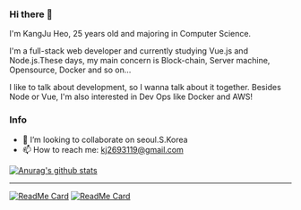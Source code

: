 ### Hi there 👋

I'm KangJu Heo, 25 years old and majoring in Computer Science.

I'm a full-stack web developer and currently studying Vue.js and Node.js.These days, my main concern is Block-chain, Server machine, Opensource, Docker and so on...

I like to talk about development, so I wanna talk about it together. Besides Node or Vue, I'm also interested in Dev Ops like Docker and AWS!

### Info

- 👯 I’m looking to collaborate on seoul.S.Korea
- 📫 How to reach me: kj2693119@gmail.com


[![Anurag's github stats](https://github-readme-stats.vercel.app/api?username=cozy-ho&show_icons=true&theme=radical)](https://github.com/anuraghazra/github-readme-stats)

---

[![ReadMe Card](https://github-readme-stats.vercel.app/api/pin/?username=cozy-ho&repo=oh_my_pos)](https://github.com/anuraghazra/github-readme-stats)
[![ReadMe Card](https://github-readme-stats.vercel.app/api/pin/?username=byun618&repo=UFO)](https://github.com/anuraghazra/github-readme-stats)
